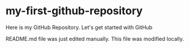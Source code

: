 # my-first-github-repository
Here is my GitHub Repository. Let's get started with GitHub

README.md file was just edited manually. This file was modified locally.